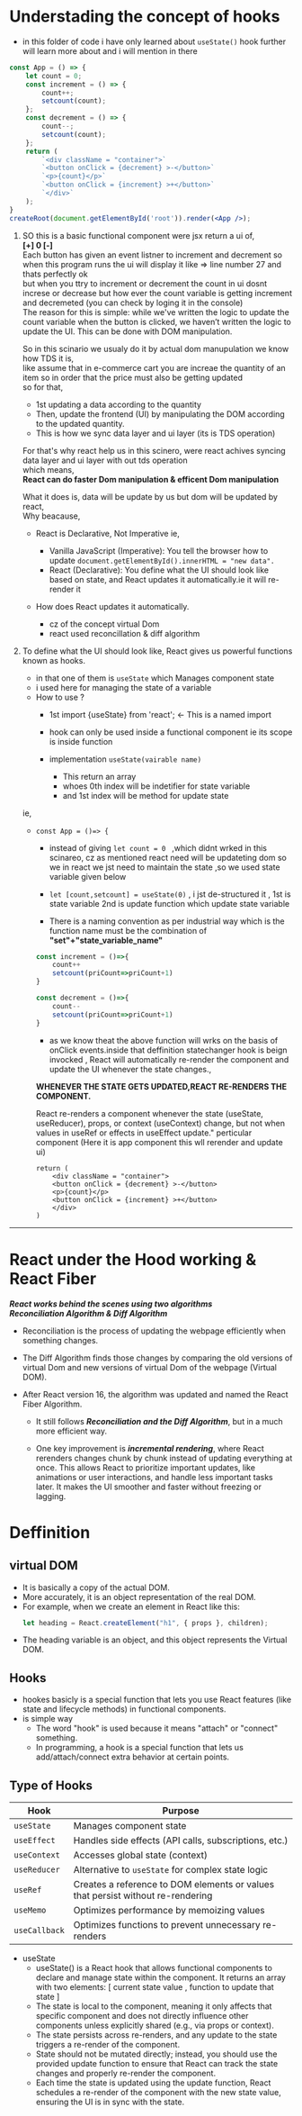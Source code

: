  # Understading the concept of hooks 

* in this folder of code i have only learned about `useState()` hook further will learn more about and i will mention in there

```jsx
const App = () => {  
    let count = 0;  
    const increment = () => {  
        count++;  
        setcount(count);  
    };  
    const decrement = () => {  
        count--;  
        setcount(count);  
    };  
    return (  
        `<div className = "container">`  
        `<button onClick = {decrement} >-</button>`
        `<p>{count}</p>`  
        `<button onClick = {increment} >+</button>`  
        `</div>`  
    );  
} 
createRoot(document.getElementById('root')).render(<App />);
```


1) SO this is a basic functional component were jsx return a ui of,  
   **[+] 0 [-]**   
   Each button has given an event listner to increment and decrement 
   so when this program runs the ui will display it like => line number 27 and thats perfectly ok   
   but when you ttry to increment or decrement  the count in ui  dosnt increse or decrease  but how ever the count variable is getting increment and decremeted (you can check by loging it in the console)   
   The reason for this is simple: while we've written the logic to update the count variable when the button is clicked, we haven’t written the logic to update the UI. This can be done with DOM manipulation. 

    So in this scinario we usualy do it by actual dom manupulation we know how TDS it is,   
    like assume that in e-commerce  cart you are increae the quantity of an item so in order that the price must also be getting updated   
    so for that,    
    - 1st updating a data according to the quantity 
    - Then, update the frontend (UI) by manipulating the DOM according to the updated quantity.
    - This is how we sync data layer and ui layer  (its is TDS operation)

    For that's why react help us in this scinero, were react achives syncing data layer and ui layer with out tds operation   
    which means,    
    **React can do faster Dom manipulation & efficent Dom manipulation**

    What it does is, data will be update by us but dom will be updated by react,  
    Why beacause, 
    - React is Declarative, Not Imperative ie,
        - Vanilla JavaScript (Imperative): You tell the browser how to update
        `document.getElementById().innerHTML = "new data".`
        - React (Declarative): You define what the UI should look like based on state, and React updates it automatically.ie it will re-render it

    - How does React updates it automatically. 
        - cz of the concept virtual Dom 
        - react used reconcillation & diff algorithm  

2) To define what the UI should look like, React gives us powerful functions known as hooks.
    * in that one of them is `useState` which  Manages component state
    * i used here for managing the state of a variable 
    - How to use  ?
        - 1st import {useState} from 'react';    <- This is a named import 

        - hook can only be used inside a functional component ie its scope is inside  function

        - implementation `useState(vairable name)`   
            - This return an array 
            - whoes 0th index will be indetifier for state variable 
            - and  1st index will be method for update state

    ie,  
    * `const App = ()=> { `

        * instead of giving `let count = 0 ` ,which didnt wrked in this scinareo, cz as mentioned react need will be updateting dom so we in react we jst need to maintain the state ,so we used state variable given below

        * `let [count,setcount] = useState(0)` , i jst de-structured it  , 1st is state variable 2nd is update function which update state variable 

        * There is a naming convention as per industrial way which is the function name must be the combination of  
        **"set"+"state_variable_name"**

        ```jsx
        const increment = ()=>{ 
            count++
            setcount(priCount=>priCount+1)
        }

        const decrement = ()=>{
            count--
            setcount(priCount=>priCount+1)
        }
        ```

        * as we know theat the above function will wrks on the basis of onClick events.inside that deffinition statechanger hook is beign invocked , React will automatically re-render the component and update the UI whenever the state changes.,

        **WHENEVER THE STATE GETS UPDATED,REACT RE-RENDERS THE COMPONENT.** 

        React re-renders a component whenever the state (useState, useReducer), props, or context (useContext) change, but not when values in useRef or effects in useEffect update." 
        perticular component (Here it is app component this wll rerender and update ui)

        ``` 
        return (
            <div className = "container">
            <button onClick = {decrement} >-</button>
            <p>{count}</p>
            <button onClick = {increment} >+</button>
            </div>
        )

------

# React under the Hood working & React Fiber

***React works behind the scenes using two algorithms***  
***Reconciliation Algorithm  &  Diff Algorithm***

* Reconciliation is the process of updating the webpage efficiently when something changes.

* The Diff Algorithm finds those changes by comparing the old versions of virtual Dom and new versions of virtual Dom of the webpage (Virtual DOM).

* After React version 16, the algorithm was updated and named the React Fiber Algorithm.

    - It still follows ***Reconciliation and the Diff Algorithm***, but in a much more efficient way.

    - One key improvement is ***incremental rendering***, where React rerenders changes chunk by chunk instead of updating everything at once.
    This allows React to prioritize important updates, like animations or user interactions, and handle less important tasks later. It makes the UI smoother and faster without freezing or lagging.


# Deffinition

## virtual DOM
- It is basically a copy of the actual DOM.
- More accurately, it is an object representation of the real DOM.
- For example, when we create an element in React like this:
  ```jsx
  let heading = React.createElement("h1", { props }, children);
  ```
- The heading variable is an object, and this object represents the Virtual DOM.


## Hooks
* hookes basicly is a  special function that lets you use React features (like state and lifecycle methods) in functional components.
* is simple way
    *  The word "hook" is used because it means "attach" or "connect" something.
    * In programming, a hook is a special function that lets us add/attach/connect  extra behavior at certain points. 


## Type of Hooks

| Hook          | Purpose                                                    |
|---------------|------------------------------------------------------------|
| `useState`    | Manages component state                                    |
| `useEffect`   | Handles side effects (API calls, subscriptions, etc.)      |
| `useContext`  | Accesses global state (context)                            |
| `useReducer`  | Alternative to `useState` for complex state logic          |
| `useRef`      | Creates a reference to DOM elements or values that persist without re-rendering |
| `useMemo`     | Optimizes performance by memoizing values                  |
| `useCallback` | Optimizes functions to prevent unnecessary re-renders      |

* useState 
    - useState() is a React hook that allows functional components to declare and manage state within the component. It returns an array with two elements:
        [ current state value ,  function to update that state ]
    - The state is local to the component, meaning it only affects that specific component and does not directly influence other components unless explicitly shared (e.g., via props or context).
    - The state persists across re-renders, and any update to the state triggers a re-render of the component.
    - State should not be mutated directly; instead, you should use the provided update function to ensure that React can track the state changes and properly re-render the component.
    - Each time the state is updated using the update function, React schedules a re-render of the component with the new state value, ensuring the UI is in sync with the state.




